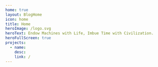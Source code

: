 ```yaml
---
home: true
layout: BlogHome
icon: home
title: Home
heroImage: /logo.svg
heroText: Endow Machines with Life, Imbue Time with Civilization.
heroFullScreen: true
projects:
  - name: 
    desc: 
    link: /
---
```

